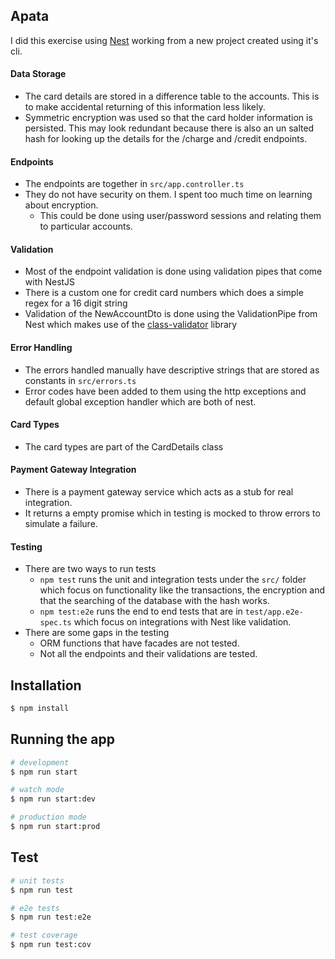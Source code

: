 ## Apata

I did this exercise using [Nest](https://nestjs.com/) working from a new project created using it's cli. 

#### Data Storage

- The card details are stored in a difference table to the accounts. This is to make accidental returning of this information less likely.
- Symmetric encryption was used so that the card holder information is persisted. This may look redundant because there is also an un salted hash for looking up the details for the /charge and /credit endpoints.

#### Endpoints

- The endpoints are together in `src/app.controller.ts`
- They do not have security on them. I spent too much time on learning about encryption.
  - This could be done using user/password sessions and relating them to particular accounts.

#### Validation

- Most of the endpoint validation is done using validation pipes that come with NestJS
- There is a custom one for credit card numbers which does a simple regex for a 16 digit string
- Validation of the NewAccountDto is done using the ValidationPipe from Nest which makes use of the [class-validator](https://www.npmjs.com/package/class-validator) library

#### Error Handling

- The errors handled manually have descriptive strings that are stored as constants in `src/errors.ts`
- Error codes have been added to them using the http exceptions and default global exception handler which are both of nest.

#### Card Types

- The card types are part of the CardDetails class

#### Payment Gateway Integration

- There is a payment gateway service which acts as a stub for real integration.
- It returns a empty promise which in testing is mocked to throw errors to simulate a failure.

#### Testing

- There are two ways to run tests
  - `npm test` runs the unit and integration tests under the `src/` folder which focus on functionality like the transactions, the encryption and that the searching of the database with the hash works.
  - `npm test:e2e` runs the end to end tests that are in `test/app.e2e-spec.ts` which focus on integrations with Nest like validation.
- There are some gaps in the testing
  - ORM functions that have facades are not tested.
  - Not all the endpoints and their validations are tested.

## Installation

```bash
$ npm install
```

## Running the app

```bash
# development
$ npm run start

# watch mode
$ npm run start:dev

# production mode
$ npm run start:prod
```

## Test

```bash
# unit tests
$ npm run test

# e2e tests
$ npm run test:e2e

# test coverage
$ npm run test:cov
```

